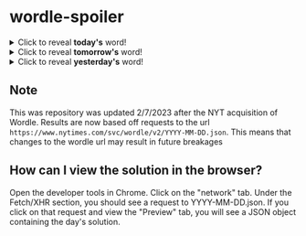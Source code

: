 # wordle-spoiler

<details>
  <summary>Click to reveal <b>today's</b> word!</summary>
  <br>
  <b> rower </b>
</details>

<details>
  <summary>Click to reveal <b>tomorrow's</b> word!</summary>
  <br>
  <b> squid </b>
</details>

<details>
  <summary>Click to reveal <b>yesterday's</b> word!</summary>
  <br>
  <b> silly </b>
</details>

## Note
This was repository was updated 2/7/2023 after the NYT acquisition of Wordle. Results are now based off requests to the url `https://www.nytimes.com/svc/wordle/v2/YYYY-MM-DD.json`. This means that changes to the wordle url may result in future breakages

## How can I view the solution in the browser?
Open the developer tools in Chrome. Click on the "network" tab. Under the Fetch/XHR section, you should see a request to YYYY-MM-DD.json. If you click on that request and view the "Preview" tab, you will see a JSON object containing the day's solution.